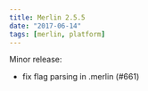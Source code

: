 ```yaml
---
title: Merlin 2.5.5
date: "2017-06-14"
tags: [merlin, platform]
---
```


Minor release:
- fix flag parsing in .merlin (#661)